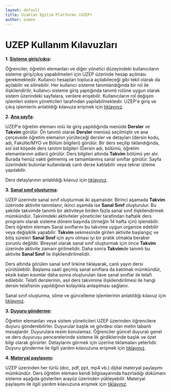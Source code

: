 ```yaml
---
layout: default
title: Uzaktan Eğitim Platformu (UZEP)
author: ozmen
---
```


# UZEP Kullanım Kılavuzları

**1. [Sisteme giriş/çıkış](/uzepLogin.html):**

Öğrenciler, öğretim elemanları ve diğer yönetici düzeyindeki kullanıcıların sisteme giriş/çıkış yapabilmeleri için UZEP üzerinde hesap açılması gerekmektedir. Kullanıcı hesapları topluca açılabileceği gibi tekil olarak da açılabilir ve silinebilir. Her kullanıcı sisteme tanımlandığında bir rol ile ilişkilendirilir, kullanıcı sisteme giriş yaptığında tanımlı rolüne uygun olarak sistem üzerindeki sayfalara, verilere erişebilir. Kullanıcıların rol değişim işlemleri sistem yöneticileri tarafından yapılabilmektedir. UZEP'e giriş ve çıkış işlemlerin anlatıldığı kılavuza erişmek için <a href="/uzepLogin.html">tıklayınız</a>.

**2. [Ana sayfa](/anasayfa.html):**

UZEP'e öğretim elemanı rolü ile giriş yapıldığında menüde **Dersler** ve **Takvim** görülür. Ön tanımlı olarak **Dersler** menüsü seçilmiştir ve ana çerçevede öğretim elemanın yürüteceği dersler ve detayları (dersin kodu, adı, Fakülte/MYO ve Bölüm bilgileri) görülür. Bir ders seçilip tıklandığında, sol üst köşede ders tanıtım bilgileri (Dersin adı, bölümü, öğretim elemanlarının adları) görülür. Ders bilgileri altında **Takvim** bölümü yer alır. Burada henüz vakti gelmemiş ve tamamlanmış sanal sınıflar görülür. Sayfa üzerindeki butonlar kullanılarak canlı derse katılabilir veya tekrar izleme yapılabilir.  

Ders detaylarının anlatıldığı kılavuz için <a href="/anasayfa.html">tıklayınız</a>.


**3. [Sanal sınıf oluşturma](/uzepSanalSinif.html):**


UZEP üzerinde sanal sınıf oluşturmak iki aşamalıdır. Birinci aşamada **Takvim** üzerinde aktivite tanımlanır, ikinci aşamda ise **Sanal Sınıf** oluşturulur. Bu şekilde takvimde tanımlı bir aktiviteye birden fazla sanal sınıf ilişkilendirmek mümkündür. Takvimdeki aktiviteler yöneticiler tarafından haftalık ders programı olarak sisteme dönem başında (örneğin 14 hafta için) işlenebilir. Ders öğretim elemanı Sanal sınıflarını bu takvime uygun organize edebilir veya değişiklik yapabilir. **Takvim** sekmesinde girilen aktivite başlangıç ve bitiş süreleri **Sanal Sınıf** için aynı olması iyi bir pratik olmakla beraber zorunlu değildir. Bireysel olarak sanal sınıf oluşturmak için önce **Takvim** üzerinde aktivite zamanı girilmelidir. Daha sonra **Takvim**de tanımlı bu aktivite **Sanal Sınıf** ile ilişkilendirilmelidir. 

Ders altında görülen sanal sınıf linkine tıklayarak, canlı yayın dersi yürütülebilir. Başlama saati geçmiş sanal sınıflara da katılmak mümkündür, eksik kalan kısımlar daha sonra oluşturulan ilave sanal sınıflar ile telafi edilebilir. Telafi derslerinin, asıl ders takvimine ilişkilendirilmesi ile hangi dersin telafisinin yapıldığının kolaylıkla anlaşılması sağlanır.

Sanal sınıf oluşturma, silme ve güncelleme işlemlerinin anlatıldığı kılavuz için <a href="/uzepSanalSinif.html">tıklayınız</a>.

**3. [Duyuru gönderme](/uzepDuyuru.html):**

Öğretim elemanları veya sistem yöneticileri UZEP üzerinden öğrencilere duyuru gönderebilirler. Duyurular başlık ve gövdesi olan metin tabanlı mesajlardır. Duyurulara resim konulamaz. Öğrenciler güncel duyuralı genel ve ders duyurusu pencerelerinde sisteme ilk girdiklerinde başlık ve özet bilgi olarak görürler. Detaylarını görmek için üzerine tıklamaları yeterlidir. Duyuru gönderme ile ilgili yardım kılavuzuna erişmek için <a href="/uzepDuyuru.html">tıklayınız</a>.

**4. [Materyal paylaşımı](/uzepMateryal.html):**

UZEP üzerinden her türlü (doc, pdf, ppt, mp4 vb.) dijital materyal paylaşımı mümkündür. Ders öğretim elemanı kendi bilgisayarında hazırladığı dokümanı sisteme aşağıda gösterilen arayüz üzerinden yükleyebilir. 
Materyal paylaşımı ile ilgili yardım kılavuzuna erişmek için <a href="/uzepMateryal.html">tıklayınız</a>.
